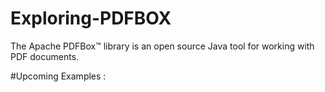 # Exploring-PDFBOX
The Apache PDFBox™ library is an open source Java tool for working with PDF documents.

#Upcoming Examples :
